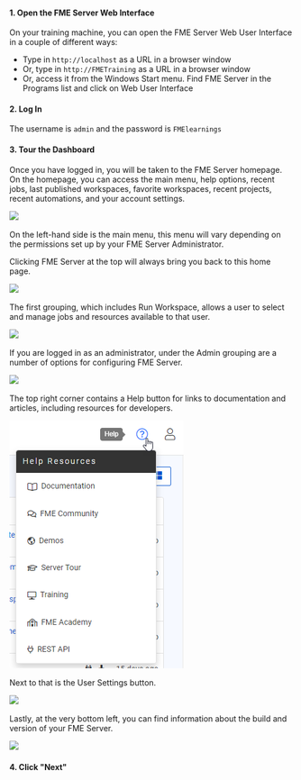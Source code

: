 <head><base target="_blank"> </head>

#### 1\. Open the FME Server Web Interface

On your training machine, you can open the FME Server Web User Interface in a couple of different ways:

-   Type in `http://localhost` as a URL in a browser window
-   Or, type in `http://FMETraining` as a URL in a browser window
-   Or, access it from the Windows Start menu. Find FME Server in the Programs list and click on Web User Interface

#### 2\. Log In

The username is `admin` and the password is `FMElearnings`

#### 3\. Tour the Dashboard

Once you have logged in, you will be taken to the FME Server homepage. On the homepage, you can access the main menu, help options, recent jobs, last published workspaces, favorite workspaces, recent projects, recent automations, and your account settings.

![](https://community.safe.com/servlet/rtaImage?eid=ka14Q000000smiR&feoid=00N30000006n8wU&refid=0EM4Q000002WCbD)

On the left-hand side is the main menu, this menu will vary depending on the permissions set up by your FME Server Administrator.

Clicking FME Server at the top will always bring you back to this home page.

![](https://community.safe.com/servlet/rtaImage?eid=ka14Q000000smiR&feoid=00N30000006n8wU&refid=0EM4Q000002WCbI)

The first grouping, which includes Run Workspace, allows a user to select and manage jobs and resources available to that user.

![](https://community.safe.com/servlet/rtaImage?eid=ka14Q000000smiR&feoid=00N30000006n8wU&refid=0EM4Q000002WCbN)

If you are logged in as an administrator, under the Admin grouping are a number of options for configuring FME Server.

![](https://community.safe.com/servlet/rtaImage?eid=ka14Q000000smiR&feoid=00N30000006n8wU&refid=0EM4Q000002WCbS)

The top right corner contains a Help button for links to documentation and articles, including resources for developers.

![](help.png)

Next to that is the User Settings button.

![](https://community.safe.com/servlet/rtaImage?eid=ka14Q000000smiR&feoid=00N30000006n8wU&refid=0EM4Q000002WCbr)

Lastly, at the very bottom left, you can find information about the build and version of your FME Server.

![](https://community.safe.com/servlet/rtaImage?eid=ka14Q000000smiR&feoid=00N30000006n8wU&refid=0EM4Q000002WCbw)

#### 4. Click "Next"
